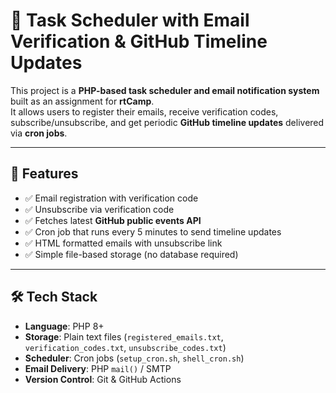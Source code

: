 # 📧 Task Scheduler with Email Verification & GitHub Timeline Updates

This project is a **PHP-based task scheduler and email notification system** built as an assignment for **rtCamp**.  
It allows users to register their emails, receive verification codes, subscribe/unsubscribe, and get periodic **GitHub timeline updates** delivered via **cron jobs**.

---

## 🚀 Features
- ✅ Email registration with verification code  
- ✅ Unsubscribe via verification code  
- ✅ Fetches latest **GitHub public events API**  
- ✅ Cron job that runs every 5 minutes to send timeline updates  
- ✅ HTML formatted emails with unsubscribe link  
- ✅ Simple file-based storage (no database required)  

---

## 🛠️ Tech Stack
- **Language**: PHP 8+  
- **Storage**: Plain text files (`registered_emails.txt`, `verification_codes.txt`, `unsubscribe_codes.txt`)  
- **Scheduler**: Cron jobs (`setup_cron.sh`, `shell_cron.sh`)  
- **Email Delivery**: PHP `mail()` / SMTP  
- **Version Control**: Git & GitHub Actions  


